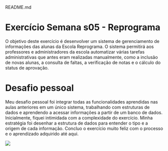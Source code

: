README.md



# Exercício Semana s05 - Reprograma

O objetivo deste exercício é desenvolver um sistema de gerenciamento de informações das alunas da Escola Reprograma. O sistema permitirá aos professores e administradores da escola automatizar várias tarefas administrativas que antes eram realizadas manualmente, como a inclusão de novas alunas, a consulta de faltas, a verificação de notas e o cálculo do status de aprovação.

# Desafio pessoal

Meu desafio pessoal foi integrar todas as funcionalidades aprendidas nas aulas anteriores em um único sistema, trabalhando com estruturas de dados e aprendendo a acessar informações a partir de um banco de dados. Inicialmente, fiquei intimidada com a complexidade do exercício. Minha estratégia foi desenhar a estrutura de dados para entender o tipo e a origem de cada informação. Concluo o exercício muito feliz com o processo e o aprendizado adquirido até aqui.

<img src="/assetson34-python-s05-projeto-guiado-I/stephanie-cirne-s05/img">